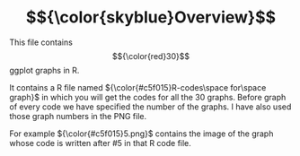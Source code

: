 # $${\color{skyblue}Overview}$$
This file contains $${\color{red}30}$$ ggplot graphs in R.

It contains a R file named ${\color{#c5f015}R-codes\space for\space graph}$ in which you will get the codes for all the 30 graphs.
Before graph of every code we have specified the number of the graphs. I have also used those graph numbers in the PNG file.

For example ${\color{#c5f015}5.png}$ contains the image of the graph whose code is written after #5 in that R code file.
